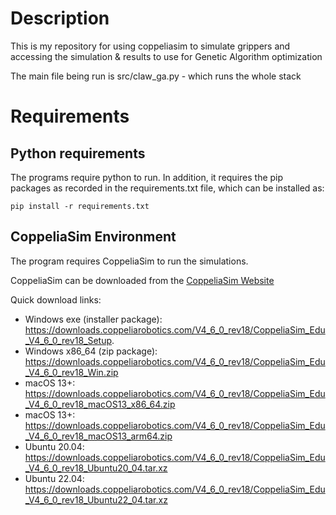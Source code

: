 # Description
This is my repository for using coppeliasim to simulate grippers and accessing the simulation & results to use for Genetic Algorithm optimization

The main file being run is src/claw_ga.py - which runs the whole stack

# Requirements

## Python requirements
The programs require python to run. In addition, it requires the pip packages as recorded in the requirements.txt file, which can be installed as:

```pip install -r requirements.txt```

## CoppeliaSim Environment
The program requires CoppeliaSim to run the simulations.

CoppeliaSim can be downloaded from the [CoppeliaSim Website](https://www.coppeliarobotics.com/#)

Quick download links:
- Windows exe (installer package): https://downloads.coppeliarobotics.com/V4_6_0_rev18/CoppeliaSim_Edu_V4_6_0_rev18_Setup. 
- Windows x86_64 (zip package): https://downloads.coppeliarobotics.com/V4_6_0_rev18/CoppeliaSim_Edu_V4_6_0_rev18_Win.zip 
- macOS 13+: https://downloads.coppeliarobotics.com/V4_6_0_rev18/CoppeliaSim_Edu_V4_6_0_rev18_macOS13_x86_64.zip 
- macOS 13+: https://downloads.coppeliarobotics.com/V4_6_0_rev18/CoppeliaSim_Edu_V4_6_0_rev18_macOS13_arm64.zip 
- Ubuntu 20.04: https://downloads.coppeliarobotics.com/V4_6_0_rev18/CoppeliaSim_Edu_V4_6_0_rev18_Ubuntu20_04.tar.xz
- Ubuntu 22.04: https://downloads.coppeliarobotics.com/V4_6_0_rev18/CoppeliaSim_Edu_V4_6_0_rev18_Ubuntu22_04.tar.xz